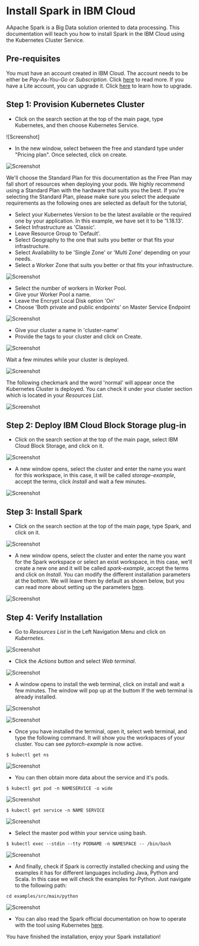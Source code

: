 # Install Spark in IBM Cloud

AApache Spark is a Big Data solution oriented to data processing. This documentation will teach you how to install Spark in the IBM Cloud using the Kubernetes Cluster Service.

## Pre-requisites

You must have an account created in IBM Cloud. The account needs to be either be *Pay-As-You-Go* or *Subscription*. Click [here](https://cloud.ibm.com/docs/account?topic=account-accounts "here") to read more.
If you have a Lite account, you can upgrade it. Click [here](https://cloud.ibm.com/docs/account?topic=account-account-getting-started#account-gs-upgrade "here") to learn how to upgrade.

## Step 1: Provision Kubernetes Cluster

* Click on the search section at the top of the main page, type Kubernetes, and then choose Kubernetes Service.

![Screenshot][](Kubernetes1.PNG)

* In the new window, select between the free and standard type under "Pricing plan". Once selected, click on create.

![Screenshot](KubernetesPaid1.PNG)

We'll choose the Standard Plan for this documentation as the Free Plan may fall short of resources when deploying your pods. We highly recommend using a Standard Plan with the hardware that suits you the best. If you're selecting the Standard Plan, please make sure you select the adequate requirements as the following ones are selected as default for the tutorial,

* Select your Kubernetes Version to be the latest available or the required one by your application. In this example, we have set it to be '1.18.13'.
* Select Infrastructure as 'Classic'.
* Leave Resource Group to 'Default'.
* Select Geography to the one that suits you better or that fits your infrastructure.
* Select Availability to be 'Single Zone' or 'Multi Zone' depending on your needs.
* Select a Worker Zone that suits you better or that fits your infrastructure.

![Screenshot](KubernetesPaid2.PNG)

* Select the number of workers in Worker Pool.
* Give your Worker Pool a name.
* Leave the Encrypt Local Disk option 'On'
* Choose 'Both private and public endpoints' on Master Service Endpoint

![Screenshot](KubernetesPaid4.PNG)

* Give your cluster a name in 'cluster-name'
* Provide the tags to your cluster and click on Create.

![Screenshot](KubernetesPaid5.PNG)

Wait a few minutes while your cluster is deployed.

![Screenshot](KubernetesPaid3.PNG)

The following checkmark and the word 'normal' will appear once the Kubernetes Cluster is deployed. You can check it under your cluster section which is located in your *Resources List*.

![Screenshot](KubernetesPaid6.PNG)


## Step 2:  Deploy IBM Cloud Block Storage plug-in

* Click on the search section at the top of the main page, select IBM Cloud Block Storage, and click on it.

![Screenshot](StoragePaid1.PNG)

* A new window opens, select the cluster and enter the name you want for this workspace, in this case, it will be called _storage-example_, accept the terms, click *Install* and wait a few minutes.

![Screenshot](StoragePaid2.PNG)


## Step 3: Install Spark

* Click on the search section at the top of the main page, type Spark, and click on it.

![Screenshot](Spark1.PNG)

* A new window opens, select the cluster and enter the name you want for the Spark workspace or select an exist workspace, in this case, we'll create a new one and it will be called _spark-example_, accept the terms and click on *Install*. You can modify the different installation parameters at the bottom. We will leave them by default as shown below, but you can read more about setting up the parameters [here](https://cloud.ibm.com/catalog/content/spark#about "here").

![Screenshot](Spark2.PNG)


## Step 4: Verify Installation

* Go to *Resources List* in the Left Navigation Menu and click on *Kubernetes*.

![Screenshot](test1.png)

* Click the *Actions* button and select *Web terminal*.

![Screenshot](test2.PNG)

* A window opens to install the web terminal, click on install and wait a few minutes. The window will pop up at the buttom If the web terminal is already installed.

![Screenshot](test3.PNG)

![Screenshot](test7.PNG)

* Once you have installed the terminal, open it, select web terminal, and type the following command. It will show you the workspaces of your cluster. You can see *pytorch-example* is now active.

`$ kubectl get ns`

![Screenshot](testspark1.PNG)

* You can then obtain more data about the service and it's pods.

`$ kubectl get pod -n NAMESERVICE -o wide`

![Screenshot](testspark2.PNG)

`$ kubectl get service -n NAME SERVICE`

![Screenshot](testspark3.PNG)

* Select the master pod within your service using bash.

`$ kubectl exec --stdin --tty PODNAME -n NAMESPACE -- /bin/bash`

![Screenshot](testspark4.PNG)

* And finally, check if Spark is correctly installed checking and using the examples it has for different languages including Java, Python and Scala. In this case we will check the examples for Python. Just navigate to the following path:

`cd examples/src/main/python `

![Screenshot](testspark5.PNG)

* You can also read the Spark official documentation on how to operate with the tool using Kubernetes [here](https://spark.apache.org/docs/latest/running-on-kubernetes.html "here").

You have finished the installation, enjoy your Spark installation!

